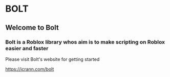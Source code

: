<h1>BOLT</h1>
<h2>Welcome to Bolt</h2>

<h3>Bolt is a Roblox library whos aim is to make scripting on Roblox easier and faster</h3>

<p>Please visit Bolt's website for getting started </p><a href="https://icrann.com/bolt">https://icrann.com/bolt</a>
